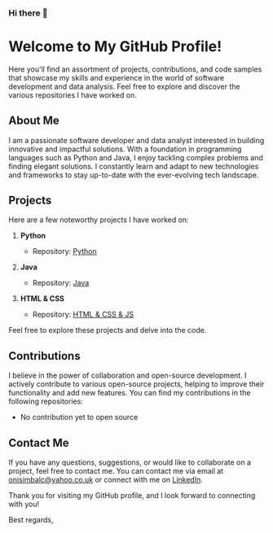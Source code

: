 ### Hi there 👋

<!--
**onisimb/onisimb** is a ✨ _special_ ✨ repository because its `README.md` (this file) appears on your GitHub profile.

Here are some ideas to get you started:

- 🔭 I’m currently working on ...
- 🌱 I’m currently learning ...
- 👯 I’m looking to collaborate on ...
- 🤔 I’m looking for help with ...
- 💬 Ask me about ...
- 📫 How to reach me: ...
- 😄 Pronouns: ...
- ⚡ Fun fact: ...
-->
# Welcome to My GitHub Profile!

Here you'll find an assortment of projects, contributions, and code samples that showcase my skills and experience in the world of software development and data analysis. Feel free to explore and discover the various repositories I have worked on.

## About Me

I am a passionate software developer and data analyst interested in building innovative and impactful solutions. With a foundation in programming languages such as Python and Java, I enjoy tackling complex problems and finding elegant solutions. I constantly learn and adapt to new technologies and frameworks to stay up-to-date with the ever-evolving tech landscape.

## Projects

Here are a few noteworthy projects I have worked on:

1. **Python** 
   - Repository: [Python](https://github.com/onisimb/portofolio/tree/20cc1b5c852ec5841438cbd46e3ca61c2b51095a/Python)
   
2. **Java** 
   - Repository: [Java](https://github.com/onisimb/portofolio/tree/20cc1b5c852ec5841438cbd46e3ca61c2b51095a/Java)

3. **HTML & CSS**
   - Repository: [HTML & CSS & JS](https://github.com/onisimb/portofolio/tree/main/HTML%26CSS%26JS)
     
Feel free to explore these projects and delve into the code.

## Contributions

I believe in the power of collaboration and open-source development. I actively contribute to various open-source projects, helping to improve their functionality and add new features. You can find my contributions in the following repositories:

- No contribution yet to open source

## Contact Me

If you have any questions, suggestions, or would like to collaborate on a project, feel free to contact me. You can contact me via email at onisimbalc@yahoo.co.uk or connect with me on [LinkedIn](https://www.linkedin.com/in/onisim-balc-a8513382/).

Thank you for visiting my GitHub profile, and I look forward to connecting with you!

Best regards,
